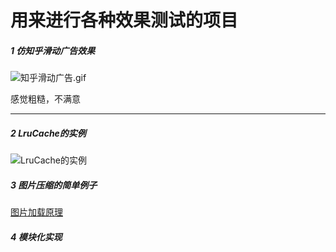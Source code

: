# 用来进行各种效果测试的项目

##### 1 仿知乎滑动广告效果

![知乎滑动广告.gif](http://upload-images.jianshu.io/upload_images/3515789-7f1f9a137e12c4dc.gif?imageMogr2/auto-orient/strip)

感觉粗糙，不满意

---

##### 2 LruCache的实例

![LruCache的实例](https://i.loli.net/2017/11/16/5a0d4ae469fd6.jpg)

##### 3 图片压缩的简单例子

[图片加载原理](http://www.jianshu.com/p/94e37c901107)

##### 4 模块化实现



